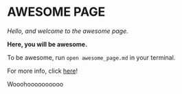 # AWESOME PAGE

*Hello, and welcome to the awesome page.*

**Here, you will be awesome.**

To be awesome, run `open awesome_page.md` in your terminal.

For more info, click [here](https://www.youtube.com/)!


Wooohoooooooooo

